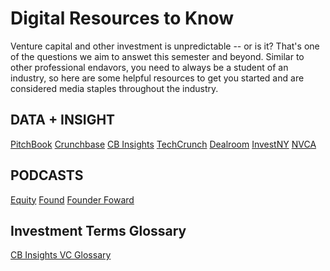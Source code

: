 # Digital Resources to Know

Venture capital and other investment is unpredictable -- or is it? That's one of the questions we aim to answet this semester and beyond.
Similar to other professional endavors, you need to always be a student of an industry, so here are some helpful resources to get you started and are considered media staples throughout the industry.

## DATA + INSIGHT
[PitchBook](https://pitchbook.com/venture-capital-database?utm_source=bing&utm_medium=cpc&utm_campaign=Investor-Data-US&adgroup=Investor-Data-VC-Firms&utm_term=capital%20funding%20companies&matchtype=b&creative=&device=c&utm_content=&kwdaud=kwd-71743881396420:aud-811811324:loc-190&_bt=71743290101557&sfid=-dc_pcrid_71743290101557_pkw_capital%20funding%20companies_pmt_bb_slid__productid__pgrid_1147890903781786_ptaid_kwd-71743881396420:aud-811811324:loc-190&msclkid=5aa5a59db06711c3f26fc179748d2204)
[Crunchbase](https://www.crunchbase.com/)
[CB Insights](https://www.cbinsights.com/)
[TechCrunch](https://techcrunch.com/)
[Dealroom](https://dealroom.co/)
[InvestNY](https://investny.org/intro)
[NVCA](https://nvca.org/)

## PODCASTS
[Equity](https://pod.link/equity?utm_medium=TCnewsletter&tpcc=TCreviewnewsletter)
[Found](https://pod.link/found?utm_medium=TCnewsletter&tpcc=TCreviewnewsletter)
[Founder Foward](https://www.nea.com/founder-forward?=test&utm_source=google&utm_medium=paid&utm_campaign=test&gclid=Cj0KCQjwuZGnBhD1ARIsACxbAVjxMTlPBRxKkV_FPFCPMZ2mPJnCm7JH9N6i5cgC1DShb20fvLEwQc0aAhLTEALw_wcB)

## Investment Terms Glossary
[CB Insights VC Glossary](https://www.cbinsights.com/research-vc-glossary-index)

